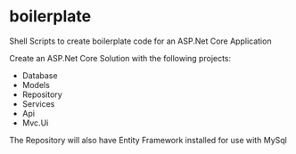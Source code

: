 # boilerplate
Shell Scripts to create boilerplate code for an ASP.Net Core Application

Create an ASP.Net Core Solution with the following projects:
* Database
* Models
* Repository
* Services
* Api
* Mvc.Ui

The Repository will also have Entity Framework installed for use with MySql
